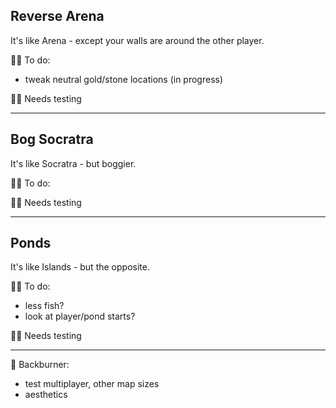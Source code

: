 ## Reverse Arena
It's like Arena - except your walls are around the other player.

👨‍🔧 To do: 
- tweak neutral gold/stone locations (in progress)

👩‍🔬 Needs testing

---

## Bog Socratra
It's like Socratra - but boggier.

👨‍🔧 To do: 

👩‍🔬 Needs testing

----

## Ponds
It's like Islands - but the opposite. 

👨‍🔧 To do: 
- less fish?
- look at player/pond starts? 

👩‍🔬 Needs testing

---

🤷 Backburner:

- test multiplayer, other map sizes
- aesthetics
